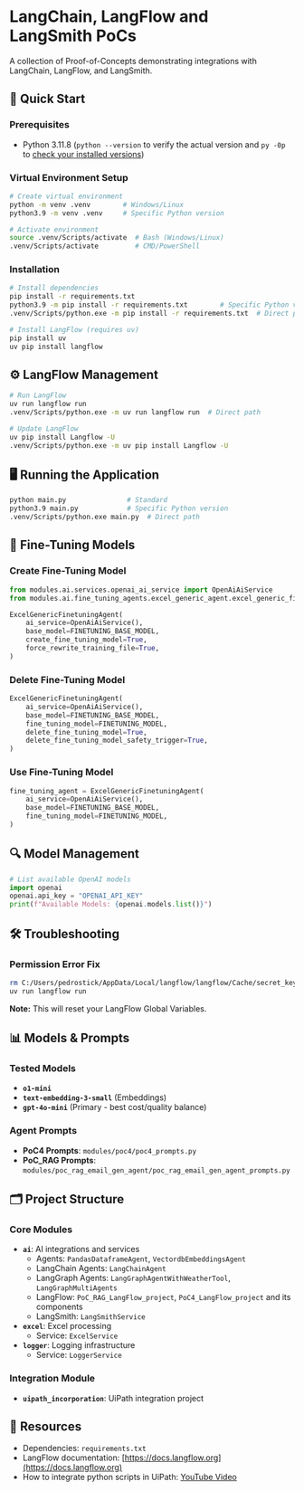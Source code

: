 # LangChain, LangFlow and LangSmith PoCs

A collection of Proof-of-Concepts demonstrating integrations with LangChain, LangFlow, and LangSmith.

## 🚀 Quick Start

### Prerequisites
- Python 3.11.8 (`python --version` to verify the actual version and `py -0p` to [check your installed versions](https://stackoverflow.com/a/70233933/16451258))

### Virtual Environment Setup
```bash
# Create virtual environment
python -m venv .venv        # Windows/Linux
python3.9 -m venv .venv     # Specific Python version

# Activate environment
source .venv/Scripts/activate  # Bash (Windows/Linux)
.venv/Scripts/activate         # CMD/PowerShell
```

### Installation
```bash
# Install dependencies
pip install -r requirements.txt
python3.9 -m pip install -r requirements.txt        # Specific Python version
.venv/Scripts/python.exe -m pip install -r requirements.txt  # Direct path

# Install LangFlow (requires uv)
pip install uv
uv pip install langflow
```

## ⚙️ LangFlow Management
```bash
# Run LangFlow
uv run langflow run
.venv/Scripts/python.exe -m uv run langflow run  # Direct path

# Update LangFlow
uv pip install Langflow -U
.venv/Scripts/python.exe -m uv pip install Langflow -U
```

## 🖥️ Running the Application
```bash
python main.py               # Standard
python3.9 main.py            # Specific Python version
.venv/Scripts/python.exe main.py  # Direct path
```

## 🤖 Fine-Tuning Models

### Create Fine-Tuning Model
```python
from modules.ai.services.openai_ai_service import OpenAiAiService
from modules.ai.fine_tuning_agents.excel_generic_agent.excel_generic_fine_tuning_agent import ExcelGenericFinetuningAgent

ExcelGenericFinetuningAgent(
    ai_service=OpenAiAiService(),
    base_model=FINETUNING_BASE_MODEL,
    create_fine_tuning_model=True,
    force_rewrite_training_file=True,
)
```

### Delete Fine-Tuning Model
```python
ExcelGenericFinetuningAgent(
    ai_service=OpenAiAiService(),
    base_model=FINETUNING_BASE_MODEL,
    fine_tuning_model=FINETUNING_MODEL,
    delete_fine_tuning_model=True,
    delete_fine_tuning_model_safety_trigger=True,
)
```

### Use Fine-Tuning Model
```python
fine_tuning_agent = ExcelGenericFinetuningAgent(
    ai_service=OpenAiAiService(),
    base_model=FINETUNING_BASE_MODEL,
    fine_tuning_model=FINETUNING_MODEL,
)
```

## 🔍 Model Management
```python
# List available OpenAI models
import openai
openai.api_key = "OPENAI_API_KEY"
print(f"Available Models: {openai.models.list()}")
```

## 🛠️ Troubleshooting

### Permission Error Fix
```bash
rm C:/Users/pedrostick/AppData/Local/langflow/langflow/Cache/secret_key
uv run langflow run
```
**Note:** This will reset your LangFlow Global Variables.

## 📊 Models & Prompts

### Tested Models
- **`o1-mini`**
- **`text-embedding-3-small`** (Embeddings)
- **`gpt-4o-mini`** (Primary - best cost/quality balance)

### Agent Prompts
- **PoC4 Prompts**: `modules/poc4/poc4_prompts.py`
- **PoC_RAG Prompts**: `modules/poc_rag_email_gen_agent/poc_rag_email_gen_agent_prompts.py`

## 🗂️ Project Structure

### Core Modules
- **`ai`**: AI integrations and services
  - Agents: `PandasDataframeAgent`, `VectordbEmbeddingsAgent`
  - LangChain Agents: `LangChainAgent`
  - LangGraph Agents: `LangGraphAgentWithWeatherTool`, `LangGraphMultiAgents`
  - LangFlow: `PoC_RAG_LangFlow_project`, `PoC4_LangFlow_project` and its components
  - LangSmith: `LangSmithService`
- **`excel`**: Excel processing
  - Service: `ExcelService`
- **`logger`**: Logging infrastructure
  - Service: `LoggerService`

### Integration Module
- **`uipath_incorporation`**: UiPath integration project

## 🔗 Resources
- Dependencies: `requirements.txt`
- LangFlow documentation: [https://docs.langflow.org](https://docs.langflow.org)
- How to integrate python scripts in UiPath: [YouTube Video](https://youtu.be/Zar8wrhT0Dk?si=cCyvklLRAEGq7eOU)
